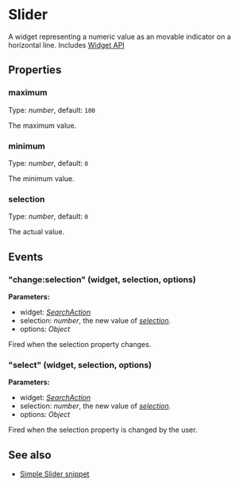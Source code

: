 # Slider
A widget representing a numeric value as an movable indicator on a horizontal line.
Includes [Widget API](Widget.md)

## Properties
### maximum
Type: *number*, default: `100`

The maximum value.
### minimum
Type: *number*, default: `0`

The minimum value.
### selection
Type: *number*, default: `0`

The actual value.

## Events
### "change:selection" (widget, selection, options)

**Parameters:** 

- widget: *[SearchAction](SearchAction.md)*
- selection: *number*, the new value of *[selection](#selection)*.
- options: *Object*

Fired when the selection property changes.

### "select" (widget, selection, options)

**Parameters:** 

- widget: *[SearchAction](SearchAction.md)*
- selection: *number*, the new value of *[selection](#selection)*.
- options: *Object*

Fired when the selection property is changed by the user.


## See also
- [Simple Slider snippet](https://github.com/eclipsesource/tabris-js/blob/master/snippets/slider/slider.js)
